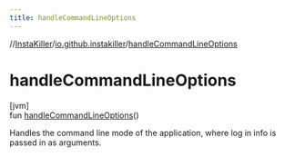 ```yaml
---
title: handleCommandLineOptions
---
```

//[InstaKiller](../../index.html)/[io.github.instakiller](index.html)/[handleCommandLineOptions](handle-command-line-options.html)



# handleCommandLineOptions



[jvm]\
fun [handleCommandLineOptions](handle-command-line-options.html)()



Handles the command line mode of the application, where log in info is passed in as arguments.




